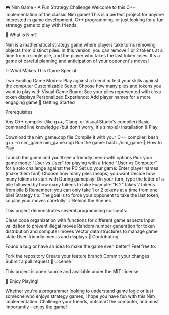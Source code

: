 🎮 Nim Game - A Fun Strategy Challenge
Welcome to this C++ implementation of the classic Nim game! This is a perfect project for anyone interested in game development, C++ programming, or just looking for a fun strategy game to play with friends.

🧠 What is Nim?

Nim is a mathematical strategy game where players take turns removing objects from distinct piles. 
In this version, you can remove 1 or 2 tokens at a time from a single pile, and the player who takes the last token loses. 
It's a game of careful planning and anticipation of your opponent's moves!

✨ What Makes This Game Special

Two Exciting Game Modes: Play against a friend or test your skills against the computer
Customizable Setup: Choose how many piles and tokens you want to play with
Visual Game Board: See your piles represented with clear token displays
Personalized Experience: Add player names for a more engaging game
🚀 Getting Started

Prerequisites

Any C++ compiler (like g++, Clang, or Visual Studio's compiler)
Basic command line knowledge (but don't worry, it's simple!)
Installation & Play

Download the nim_game.cpp file
Compile it with your C++ compiler:
bash
g++ -o nim_game nim_game.cpp
Run the game:
bash
./nim_game
🎯 How to Play

Launch the game and you'll see a friendly menu with options
Pick your game mode:
"User vs User" for playing with a friend
"User vs Computer" for a solo challenge against the PC
Set up your game:
Enter player names (make them fun!)
Choose how many piles (heaps) you want
Decide how many tokens to start with
During gameplay:
On your turn, type the letter of a pile followed by how many tokens to take
Example: "B 2" takes 2 tokens from pile B
Remember: you can only take 1 or 2 tokens at a time from one pile!
Strategy tip: The goal is to force your opponent to take the last token, so plan your moves carefully!
💡 Behind the Scenes

This project demonstrates several programming concepts:

Clean code organization with functions for different game aspects
Input validation to prevent illegal moves
Random number generation for token distribution and computer moves
Vector data structures to manage game state
User-friendly menus and displays
🤝 Contributing

Found a bug or have an idea to make the game even better? Feel free to:

Fork the repository
Create your feature branch
Commit your changes
Submit a pull request
📜 License

This project is open source and available under the MIT License.

🎉 Enjoy Playing!

Whether you're a programmer looking to understand game logic or just someone who enjoys strategy games, I hope you have fun with this Nim implementation. 
Challenge your friends, outsmart the computer, and most importantly - enjoy the game!

